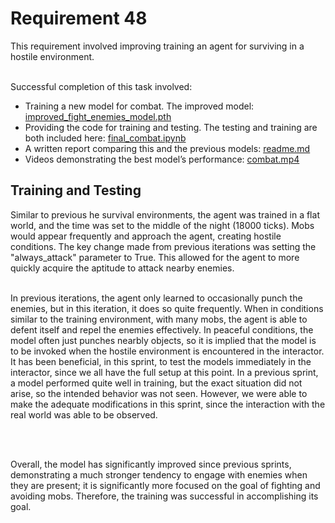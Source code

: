 
<h1>Requirement 48</h1>
This requirement involved improving training an agent for surviving in a hostile environment.
       
  
&nbsp;  
Successful completion of this task involved:
- Training a new model for combat. The improved model: [improved_fight_enemies_model.pth](https://github.com/lincolnschick/ML4MC/blob/main/docs/reports/requirement-48/improved_fight_enemies_model.pth)
- Providing the code for training and testing. The testing and training are both included here: [final_combat.ipynb](https://github.com/lincolnschick/ML4MC/blob/main/docs/reports/requirement-48/final_combat.ipynb)
- A written report comparing this and the previous models: [readme.md](https://github.com/lincolnschick/ML4MC/blob/main/docs/reports/requirement-48/readme.md)
- Videos demonstrating the best model’s performance: [combat.mp4](https://github.com/lincolnschick/ML4MC/blob/main/docs/reports/requirement-48/combat.mp4)


<h2>Training and Testing</h2>
Similar to previous he survival environments, the agent was trained in a flat world, and the time was set to the middle of the night (18000 ticks). Mobs would appear frequently and approach the agent, creating hostile conditions. The key change made from previous iterations was setting the "always_attack" parameter to True. This allowed for the agent to more quickly acquire the aptitude to attack nearby enemies. 

<br/>
<br/>

In previous iterations, the agent only learned to occasionally punch the enemies, but in this iteration, it does so quite frequently. When in conditions similar to the training environment, with many mobs, the agent is able to defent itself and repel the enemies effectively. In peaceful conditions, the model often just punches nearbly objects, so it is implied that the model is to be invoked when the hostile environment is encountered in the interactor. It has been beneficial, in this sprint, to test the models immediately in the interactor, since we all have the full setup at this point. In a previous sprint, a model performed quite well in training, but the exact situation did not arise, so the intended behavior was not seen. However, we were able to make the adequate modifications in this sprint, since the interaction with the real world was able to be observed.

<br/>
<br/>

Overall, the model has significantly improved since previous sprints, demonstrating a much stronger tendency to engage with enemies when they are present; it is significantly more focused on the goal of fighting and avoiding mobs. Therefore, the training was successful in accomplishing its goal. 

